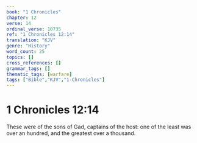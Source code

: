 ```yaml
---
book: "1 Chronicles"
chapter: 12
verse: 14
ordinal_verse: 10735
ref: "1 Chronicles 12:14"
translation: "KJV"
genre: "History"
word_count: 25
topics: []
cross_references: []
grammar_tags: []
thematic_tags: [warfare]
tags: ["Bible","KJV","1-Chronicles"]
---
```


# 1 Chronicles 12:14

These were of the sons of Gad, captains of the host: one of the least was over an hundred, and the greatest over a thousand.
